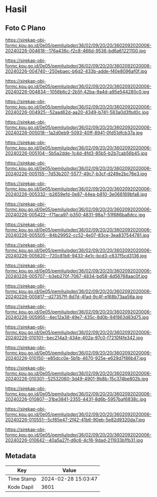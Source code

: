# Hasil

## Foto C Plano

https://sirekap-obj-formc.kpu.go.id/0e05/pemilu/pdpr/36/02/09/20/20/3602092020006-20240226-004618--176a436c-f2c8-466d-9536-bd6a61221100.jpg

https://sirekap-obj-formc.kpu.go.id/0e05/pemilu/pdpr/36/02/09/20/20/3602092020006-20240226-004740--250ebaec-b6d2-433b-adde-f40e8096af0f.jpg

https://sirekap-obj-formc.kpu.go.id/0e05/pemilu/pdpr/36/02/09/20/20/3602092020006-20240226-004834--1056b6c2-2b5f-42ba-9a4d-a95e544280c0.jpg

https://sirekap-obj-formc.kpu.go.id/0e05/pemilu/pdpr/36/02/09/20/20/3602092020006-20240226-004925--52aad62d-aa20-4349-b741-583a0d3fbd0c.jpg

https://sirekap-obj-formc.kpu.go.id/0e05/pemilu/pdpr/36/02/09/20/20/3602092020006-20240226-005018--1a2d0eb9-5093-40ff-8941-0fd51dfcb37a.jpg

https://sirekap-obj-formc.kpu.go.id/0e05/pemilu/pdpr/36/02/09/20/20/3602092020006-20240226-005104--5b5a2dde-1c4d-4fd3-85b5-b2b7cab56b45.jpg

https://sirekap-obj-formc.kpu.go.id/0e05/pemilu/pdpr/36/02/09/20/20/3602092020006-20240226-005155--7d53b207-5577-49c7-b3cf-d249e2bc76e3.jpg

https://sirekap-obj-formc.kpu.go.id/0e05/pemilu/pdpr/36/02/09/20/20/3602092020006-20240226-005332--b2659efd-0e87-44ea-b810-3e068169bfa8.jpg

https://sirekap-obj-formc.kpu.go.id/0e05/pemilu/pdpr/36/02/09/20/20/3602092020006-20240226-005422--f71aca97-b350-4831-98a7-51f686ba8dcc.jpg

https://sirekap-obj-formc.kpu.go.id/0e05/pemilu/pdpr/36/02/09/20/20/3602092020006-20240226-005505--84b29952-cc52-4e07-83ce-3ea837544781.jpg

https://sirekap-obj-formc.kpu.go.id/0e05/pemilu/pdpr/36/02/09/20/20/3602092020006-20240226-005620--720c81b8-9433-4e1c-bcd3-c637f5cd3136.jpg

https://sirekap-obj-formc.kpu.go.id/0e05/pemilu/pdpr/36/02/09/20/20/3602092020006-20240226-005707--b3eb270f-7067-4834-bd58-4d56768aac0f.jpg

https://sirekap-obj-formc.kpu.go.id/0e05/pemilu/pdpr/36/02/09/20/20/3602092020006-20240226-005817--d27357ff-8d7d-4fad-9c4f-e168b73aa56a.jpg

https://sirekap-obj-formc.kpu.go.id/0e05/pemilu/pdpr/36/02/09/20/20/3602092020006-20240226-005955--4ec12a38-49e7-435c-8d0b-94f863d83d75.jpg

https://sirekap-obj-formc.kpu.go.id/0e05/pemilu/pdpr/36/02/09/20/20/3602092020006-20240226-010101--bec214a3-434e-402a-97c0-f7210f4fe342.jpg

https://sirekap-obj-formc.kpu.go.id/0e05/pemilu/pdpr/36/02/09/20/20/3602092020006-20240226-010150--e85dcc0e-5b1b-4670-925e-e629d7f86b47.jpg

https://sirekap-obj-formc.kpu.go.id/0e05/pemilu/pdpr/36/02/09/20/20/3602092020006-20240226-010301--52532060-3d49-4901-9b8b-15c374be802b.jpg

https://sirekap-obj-formc.kpu.go.id/0e05/pemilu/pdpr/36/02/09/20/20/3602092020006-20240226-010807--31be3841-2355-4431-8d6b-5957baf6838c.jpg

https://sirekap-obj-formc.kpu.go.id/0e05/pemilu/pdpr/36/02/09/20/20/3602092020006-20240226-010551--5cf85e47-2f42-41b6-90eb-5e82d9320da7.jpg

https://sirekap-obj-formc.kpu.go.id/0e05/pemilu/pdpr/36/02/09/20/20/3602092020006-20240226-010642--40a5a27f-d6c6-4c16-9dad-211933b1fb31.jpg


## Metadata

| Key        | Value               |
| ---------- | ------------------- |
| Time Stamp | 2024-02-28 15:03:47 |
| Kode Dapil | 3601                |



